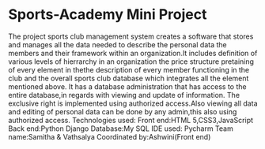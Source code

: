 # Sports-Academy Mini Project
The project sports club management system creates a software  that stores and manages all the data needed to describe the personal data the members and their framework  within an organization.It includes definition of various levels of hierrarchy in an organization the price structure  pretaining of every element in thethe  description of every member functioning in the club and the overall sports club database which integrates all the element mentioned above. It has a database administration that has access to the entire database,in regards with viewing and update of information. The exclusive right is implemented using authorized access.Also viewing all data and editing of personal data can be done by any admin,this also using authorized access. 
Technologies used:                                                                                                                                                           Front end:HTML 5,CSS3,JavaScript                                                                                                                                            Back end:Python Django                                                                                                                                                      Database:My SQL                                                                                                                                                             IDE used: Pycharm
Team name:Samitha & Vathsalya
Coordinated by:Ashwini(Front end)
